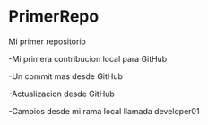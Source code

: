 # PrimerRepo
Mi primer repositorio

-Mi primera contribucion local para GitHub

-Un commit mas desde GitHub

-Actualizacion desde GitHub

-Cambios desde mi rama local llamada developer01